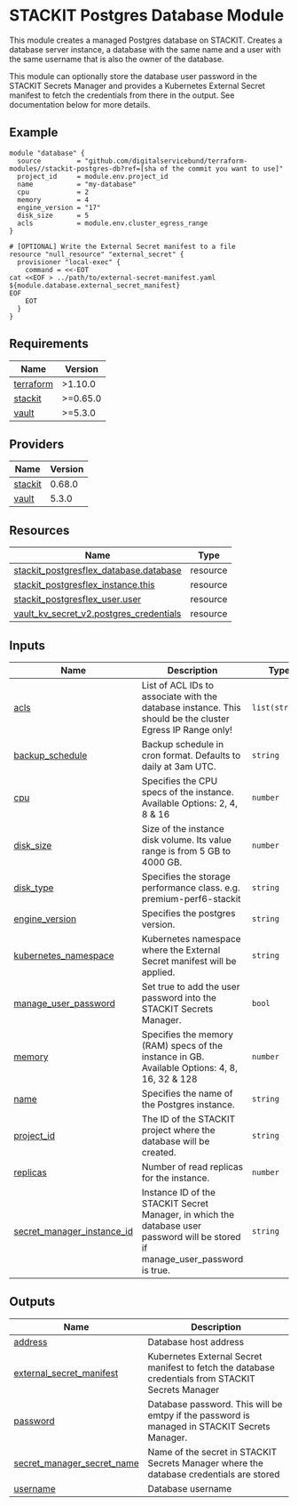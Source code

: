 # STACKIT Postgres Database Module

This module creates a managed Postgres database on STACKIT. Creates a database server instance, a database with the same
name and a user with the same username that is also the owner of the database.

This module can optionally store the database user password in the STACKIT Secrets Manager and provides a Kubernetes
External Secret manifest to fetch the credentials from there in the output. See documentation below for more details.

## Example

```hcl
module "database" {
  source         = "github.com/digitalservicebund/terraform-modules//stackit-postgres-db?ref=[sha of the commit you want to use]"
  project_id     = module.env.project_id
  name           = "my-database"
  cpu            = 2
  memory         = 4
  engine_version = "17"
  disk_size      = 5
  acls           = module.env.cluster_egress_range
}

# [OPTIONAL] Write the External Secret manifest to a file
resource "null_resource" "external_secret" {
  provisioner "local-exec" {
    command = <<-EOT
cat <<EOF > ../path/to/external-secret-manifest.yaml
${module.database.external_secret_manifest}
EOF
    EOT
  }
}
```

<!-- BEGIN_TF_DOCS -->
## Requirements

| Name | Version |
|------|---------|
| <a name="requirement_terraform"></a> [terraform](#requirement\_terraform) | >1.10.0 |
| <a name="requirement_stackit"></a> [stackit](#requirement\_stackit) | >=0.65.0 |
| <a name="requirement_vault"></a> [vault](#requirement\_vault) | >=5.3.0 |

## Providers

| Name | Version |
|------|---------|
| <a name="provider_stackit"></a> [stackit](#provider\_stackit) | 0.68.0 |
| <a name="provider_vault"></a> [vault](#provider\_vault) | 5.3.0 |

## Resources

| Name | Type |
|------|------|
| [stackit_postgresflex_database.database](https://registry.terraform.io/providers/stackitcloud/stackit/latest/docs/resources/postgresflex_database) | resource |
| [stackit_postgresflex_instance.this](https://registry.terraform.io/providers/stackitcloud/stackit/latest/docs/resources/postgresflex_instance) | resource |
| [stackit_postgresflex_user.user](https://registry.terraform.io/providers/stackitcloud/stackit/latest/docs/resources/postgresflex_user) | resource |
| [vault_kv_secret_v2.postgres_credentials](https://registry.terraform.io/providers/hashicorp/vault/latest/docs/resources/kv_secret_v2) | resource |

## Inputs

| Name | Description | Type | Default | Required |
|------|-------------|------|---------|:--------:|
| <a name="input_acls"></a> [acls](#input\_acls) | List of ACL IDs to associate with the database instance. This should be the cluster Egress IP Range only! | `list(string)` | n/a | yes |
| <a name="input_backup_schedule"></a> [backup\_schedule](#input\_backup\_schedule) | Backup schedule in cron format. Defaults to daily at 3am UTC. | `string` | `"0 3 * * *"` | no |
| <a name="input_cpu"></a> [cpu](#input\_cpu) | Specifies the CPU specs of the instance. Available Options: 2, 4, 8 & 16 | `number` | n/a | yes |
| <a name="input_disk_size"></a> [disk\_size](#input\_disk\_size) | Size of the instance disk volume. Its value range is from 5 GB to 4000 GB. | `number` | n/a | yes |
| <a name="input_disk_type"></a> [disk\_type](#input\_disk\_type) | Specifies the storage performance class. e.g. premium-perf6-stackit | `string` | `"premium-perf6-stackit"` | no |
| <a name="input_engine_version"></a> [engine\_version](#input\_engine\_version) | Specifies the postgres version. | `string` | `"17"` | no |
| <a name="input_kubernetes_namespace"></a> [kubernetes\_namespace](#input\_kubernetes\_namespace) | Kubernetes namespace where the External Secret manifest will be applied. | `string` | `"[your-namespace]"` | no |
| <a name="input_manage_user_password"></a> [manage\_user\_password](#input\_manage\_user\_password) | Set true to add the user password into the STACKIT Secrets Manager. | `bool` | `true` | no |
| <a name="input_memory"></a> [memory](#input\_memory) | Specifies the memory (RAM) specs of the instance in GB. Available Options: 4, 8, 16, 32 & 128 | `number` | n/a | yes |
| <a name="input_name"></a> [name](#input\_name) | Specifies the name of the Postgres instance. | `string` | n/a | yes |
| <a name="input_project_id"></a> [project\_id](#input\_project\_id) | The ID of the STACKIT project where the database will be created. | `string` | n/a | yes |
| <a name="input_replicas"></a> [replicas](#input\_replicas) | Number of read replicas for the instance. | `number` | `1` | no |
| <a name="input_secret_manager_instance_id"></a> [secret\_manager\_instance\_id](#input\_secret\_manager\_instance\_id) | Instance ID of the STACKIT Secret Manager, in which the database user password will be stored if manage\_user\_password is true. | `string` | `""` | no |

## Outputs

| Name | Description |
|------|-------------|
| <a name="output_address"></a> [address](#output\_address) | Database host address |
| <a name="output_external_secret_manifest"></a> [external\_secret\_manifest](#output\_external\_secret\_manifest) | Kubernetes External Secret manifest to fetch the database credentials from STACKIT Secrets Manager |
| <a name="output_password"></a> [password](#output\_password) | Database password. This will be emtpy if the password is managed in STACKIT Secrets Manager. |
| <a name="output_secret_manager_secret_name"></a> [secret\_manager\_secret\_name](#output\_secret\_manager\_secret\_name) | Name of the secret in STACKIT Secrets Manager where the database credentials are stored |
| <a name="output_username"></a> [username](#output\_username) | Database username |
<!-- END_TF_DOCS -->
